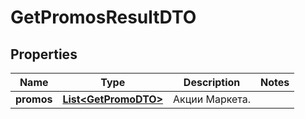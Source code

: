 

# GetPromosResultDTO

## Properties

Name | Type | Description | Notes
------------ | ------------- | ------------- | -------------
**promos** | [**List&lt;GetPromoDTO&gt;**](GetPromoDTO.md) | Акции Маркета. | 




